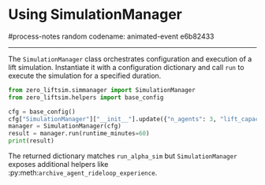 # Using SimulationManager

#process-notes
random codename: animated-event e6b82433
***
The `SimulationManager` class orchestrates configuration and execution
of a lift simulation. Instantiate it with a configuration dictionary and
call ``run`` to execute the simulation for a specified duration.

```python
from zero_liftsim.simmanager import SimulationManager
from zero_liftsim.helpers import base_config

cfg = base_config()
cfg["SimulationManager"]["__init__"].update({"n_agents": 3, "lift_capacity": 2})
manager = SimulationManager(cfg)
result = manager.run(runtime_minutes=60)
print(result)
```

The returned dictionary matches ``run_alpha_sim`` but ``SimulationManager``
exposes additional helpers like :py:meth:`archive_agent_rideloop_experience`.

